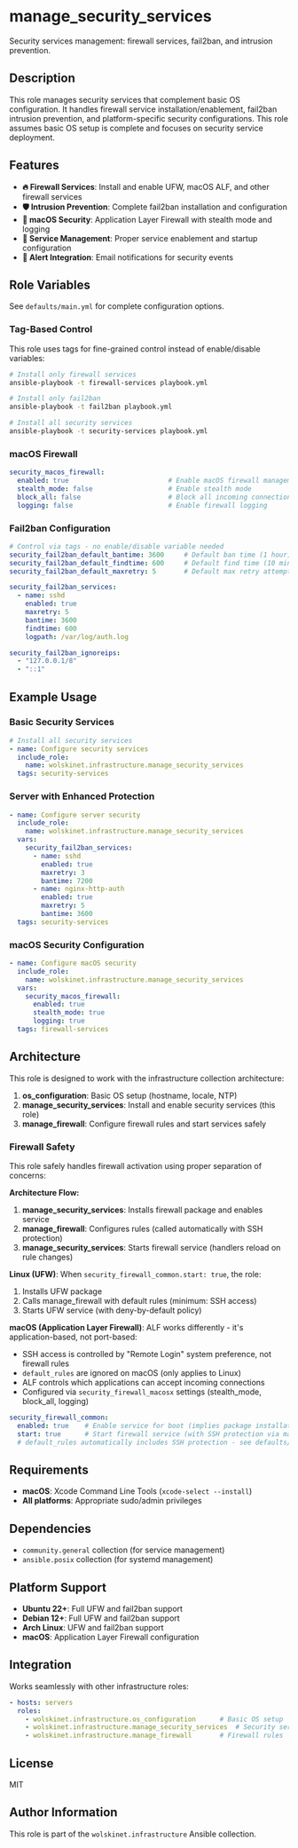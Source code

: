# manage_security_services

Security services management: firewall services, fail2ban, and intrusion prevention.

## Description

This role manages security services that complement basic OS configuration. It handles firewall service installation/enablement, fail2ban intrusion prevention, and platform-specific security configurations. This role assumes basic OS setup is complete and focuses on security service deployment.

## Features

- **🔥 Firewall Services**: Install and enable UFW, macOS ALF, and other firewall services
- **🛡️ Intrusion Prevention**: Complete fail2ban installation and configuration
- **🍎 macOS Security**: Application Layer Firewall with stealth mode and logging
- **🔧 Service Management**: Proper service enablement and startup configuration
- **📧 Alert Integration**: Email notifications for security events

## Role Variables

See `defaults/main.yml` for complete configuration options.

### Tag-Based Control

This role uses tags for fine-grained control instead of enable/disable variables:

```bash
# Install only firewall services
ansible-playbook -t firewall-services playbook.yml

# Install only fail2ban
ansible-playbook -t fail2ban playbook.yml

# Install all security services
ansible-playbook -t security-services playbook.yml
```

### macOS Firewall

```yaml
security_macos_firewall:
  enabled: true                         # Enable macOS firewall management
  stealth_mode: false                   # Enable stealth mode
  block_all: false                      # Block all incoming connections
  logging: false                        # Enable firewall logging
```

### Fail2ban Configuration

```yaml
# Control via tags - no enable/disable variable needed
security_fail2ban_default_bantime: 3600     # Default ban time (1 hour)
security_fail2ban_default_findtime: 600     # Default find time (10 minutes)
security_fail2ban_default_maxretry: 5       # Default max retry attempts

security_fail2ban_services:
  - name: sshd
    enabled: true
    maxretry: 5
    bantime: 3600
    findtime: 600
    logpath: /var/log/auth.log

security_fail2ban_ignoreips:
  - "127.0.0.1/8"
  - "::1"
```

## Example Usage

### Basic Security Services

```yaml
# Install all security services
- name: Configure security services
  include_role:
    name: wolskinet.infrastructure.manage_security_services
  tags: security-services
```

### Server with Enhanced Protection

```yaml
- name: Configure server security
  include_role:
    name: wolskinet.infrastructure.manage_security_services
  vars:
    security_fail2ban_services:
      - name: sshd
        enabled: true
        maxretry: 3
        bantime: 7200
      - name: nginx-http-auth
        enabled: true
        maxretry: 5
        bantime: 3600
  tags: security-services
```

### macOS Security Configuration

```yaml
- name: Configure macOS security
  include_role:
    name: wolskinet.infrastructure.manage_security_services
  vars:
    security_macos_firewall:
      enabled: true
      stealth_mode: true
      logging: true
  tags: firewall-services
```

## Architecture

This role is designed to work with the infrastructure collection architecture:

1. **os_configuration**: Basic OS setup (hostname, locale, NTP)
2. **manage_security_services**: Install and enable security services (this role)
3. **manage_firewall**: Configure firewall rules and start services safely

### Firewall Safety

This role safely handles firewall activation using proper separation of concerns:

**Architecture Flow:**
1. **manage_security_services**: Installs firewall package and enables service
2. **manage_firewall**: Configures rules (called automatically with SSH protection)
3. **manage_security_services**: Starts firewall service (handlers reload on rule changes)

**Linux (UFW)**: When `security_firewall_common.start: true`, the role:
1. Installs UFW package
2. Calls manage_firewall with default rules (minimum: SSH access)
3. Starts UFW service (with deny-by-default policy)

**macOS (Application Layer Firewall)**: ALF works differently - it's application-based, not port-based:
- SSH access is controlled by "Remote Login" system preference, not firewall rules
- `default_rules` are ignored on macOS (only applies to Linux)
- ALF controls which applications can accept incoming connections
- Configured via `security_firewall_macosx` settings (stealth_mode, block_all, logging)

```yaml
security_firewall_common:
  enabled: true    # Enable service for boot (implies package installation)
  start: true      # Start firewall service (with SSH protection via manage_firewall)
  # default_rules automatically includes SSH protection - see defaults/main.yml
```

## Requirements

- **macOS**: Xcode Command Line Tools (`xcode-select --install`)
- **All platforms**: Appropriate sudo/admin privileges

## Dependencies

- `community.general` collection (for service management)
- `ansible.posix` collection (for systemd management)

## Platform Support

- **Ubuntu 22+**: Full UFW and fail2ban support
- **Debian 12+**: Full UFW and fail2ban support
- **Arch Linux**: UFW and fail2ban support
- **macOS**: Application Layer Firewall configuration

## Integration

Works seamlessly with other infrastructure roles:

```yaml
- hosts: servers
  roles:
    - wolskinet.infrastructure.os_configuration      # Basic OS setup
    - wolskinet.infrastructure.manage_security_services  # Security services
    - wolskinet.infrastructure.manage_firewall       # Firewall rules
```

## License

MIT

## Author Information

This role is part of the `wolskinet.infrastructure` Ansible collection.
